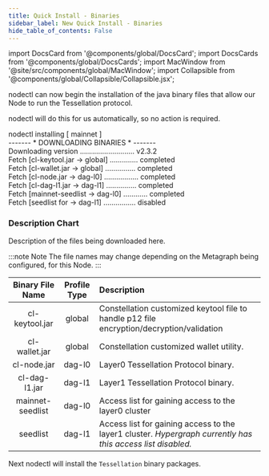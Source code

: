 ```yaml
---
title: Quick Install - Binaries 
sidebar_label: New Quick Install - Binaries
hide_table_of_contents: False
---
```

<intro-end />

import DocsCard from '@components/global/DocsCard';
import DocsCards from '@components/global/DocsCards';
import MacWindow from '@site/src/components/global/MacWindow';
import Collapsible from '@components/global/Collapsible/Collapsible.jsx';

<head>
  <title>Constellation Network Automation with nodectl</title>
  <meta
    name="description"
    content="nodectl new quick installation"
  />
</head>

nodectl can now begin the installation of the java binary files that allow our Node to run the Tessellation protocol.

nodectl will do this for us automatically, so no action is required.

<MacWindow>
nodectl installing [ mainnet ]<br />
------- * DOWNLOADING BINARIES * -------<br />
Downloading version ........................... v2.3.2<br />         
Fetch [cl-keytool.jar -> global] .............. completed<br />
Fetch [cl-wallet.jar -> global] ............... completed<br />
Fetch [cl-node.jar -> dag-l0] ................. completed<br /> 
Fetch [cl-dag-l1.jar -> dag-l1] ............... completed<br />
Fetch [mainnet-seedlist -> dag-l0] ............ completed<br />
Fetch [seedlist for -> dag-l1] ................ disabled<br />
</MacWindow>

### Description Chart

Description of the files being downloaded here.  

:::note Note
The file names may change depending on the Metagraph being configured, for this Node.
:::

| Binary File Name | Profile Type | Description |
| :---------------: | :-----: | :--------- |
| cl-keytool.jar | global | Constellation customized keytool file to handle p12 file encryption/decryption/validation |
| cl-wallet.jar | global | Constellation customized wallet utility. |
| cl-node.jar | dag-l0 | Layer0 Tessellation Protocol binary. |
| cl-dag-l1.jar | dag-l1 | Layer1 Tessellation Protocol binary. |
| mainnet-seedlist | dag-l0 | Access list for gaining access to the layer0 cluster |
| seedlist | dag-l1 | Access list for gaining access to the layer1 cluster. *Hypergraph currently has this access list disabled.* |

Next nodectl will install the `Tessellation` binary packages.